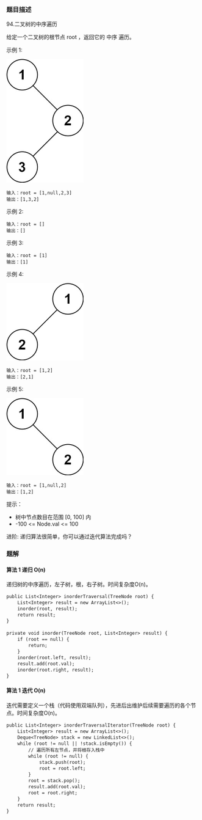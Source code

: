 ### 题目描述
94.二叉树的中序遍历

给定一个二叉树的根节点 root ，返回它的 中序 遍历。

示例 1:

![](https://github.com/RonCantWriteCode/LeetCodeJava/blob/master/src/main/resources/inorderTraversal/inorder_1.jpg)

```
输入：root = [1,null,2,3]
输出：[1,3,2]
```

示例 2:

```
输入：root = []
输出：[]
```

示例 3:

```
输入：root = [1]
输出：[1]
```

示例 4:

![](https://github.com/RonCantWriteCode/LeetCodeJava/blob/master/src/main/resources/inorderTraversal/inorder_5.jpg)

```
输入：root = [1,2]
输出：[2,1]
```

示例 5:

![](https://github.com/RonCantWriteCode/LeetCodeJava/blob/master/src/main/resources/inorderTraversal/inorder_4.jpg)

```
输入：root = [1,null,2]
输出：[1,2]
```

提示：

* 树中节点数目在范围 [0, 100] 内
* -100 <= Node.val <= 100

进阶: 递归算法很简单，你可以通过迭代算法完成吗？

### 题解

#### 算法 1 递归 O(n)

递归树的中序遍历，左子树，根，右子树。时间复杂度O(n)。

```$java
public List<Integer> inorderTraversal(TreeNode root) {
    List<Integer> result = new ArrayList<>();
    inorder(root, result);
    return result;
}

private void inorder(TreeNode root, List<Integer> result) {
    if (root == null) {
        return;
    }
    inorder(root.left, result);
    result.add(root.val);
    inorder(root.right, result);
}
```

#### 算法 1 迭代 O(n)

迭代需要定义一个栈（代码使用双端队列），先进后出维护后续需要遍历的各个节点。时间复杂度O(n)。

```$java
public List<Integer> inorderTraversalIterator(TreeNode root) {
    List<Integer> result = new ArrayList<>();
    Deque<TreeNode> stack = new LinkedList<>();
    while (root != null || !stack.isEmpty()) {
        // 遍历所有左节点，并将根存入栈中
        while (root != null) {
            stack.push(root);
            root = root.left;
        }
        root = stack.pop();
        result.add(root.val);
        root = root.right;
    }
    return result;
}
```